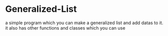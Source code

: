 # Generalized-List
a simple program which you can make a generalized list and add datas to it. it also has other functions and classes which you can use
